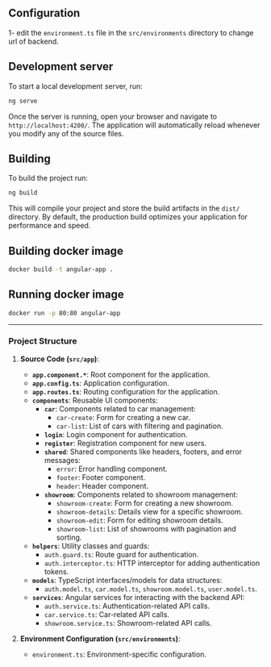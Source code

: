 ## Configuration

1- edit the `environment.ts` file in the `src/environments` directory to change url of backend.

## Development server

To start a local development server, run:

```bash
ng serve
```

Once the server is running, open your browser and navigate to `http://localhost:4200/`. The application will automatically reload whenever you modify any of the source files.

## Building

To build the project run:

```bash
ng build
```

This will compile your project and store the build artifacts in the `dist/` directory. By default, the production build optimizes your application for performance and speed.


## Building docker image

```bash
docker build -t angular-app .
```

## Running docker image

```bash
docker run -p 80:80 angular-app
```

---

### Project Structure

1. **Source Code (`src/app`)**:
   - **`app.component.*`**: Root component for the application.
   - **`app.config.ts`**: Application configuration.
   - **`app.routes.ts`**: Routing configuration for the application.
   - **`components`**: Reusable UI components:
     - **`car`**: Components related to car management:
       - `car-create`: Form for creating a new car.
       - `car-list`: List of cars with filtering and pagination.
     - **`login`**: Login component for authentication.
     - **`register`**: Registration component for new users.
     - **`shared`**: Shared components like headers, footers, and error messages:
       - `error`: Error handling component.
       - `footer`: Footer component.
       - `header`: Header component.
     - **`showroom`**: Components related to showroom management:
       - `showroom-create`: Form for creating a new showroom.
       - `showroom-details`: Details view for a specific showroom.
       - `showroom-edit`: Form for editing showroom details.
       - `showroom-list`: List of showrooms with pagination and sorting.
   - **`helpers`**: Utility classes and guards:
     - `auth.guard.ts`: Route guard for authentication.
     - `auth.interceptor.ts`: HTTP interceptor for adding authentication tokens.
   - **`models`**: TypeScript interfaces/models for data structures:
     - `auth.model.ts`, `car.model.ts`, `showroom.model.ts`, `user.model.ts`.
   - **`services`**: Angular services for interacting with the backend API:
     - `auth.service.ts`: Authentication-related API calls.
     - `car.service.ts`: Car-related API calls.
     - `showroom.service.ts`: Showroom-related API calls.

2. **Environment Configuration (`src/environments`)**:
   - `environment.ts`: Environment-specific configuration.

